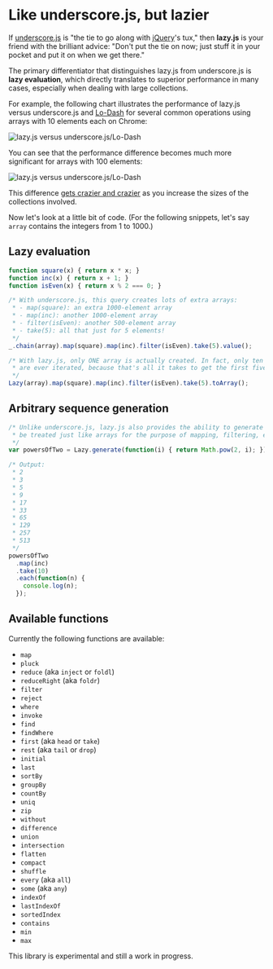 Like underscore.js, but lazier
==============================

If [underscore.js](http://underscorejs.org/) is "the tie to go along with [jQuery](http://jquery.com/)'s tux," then **lazy.js** is your friend with the brilliant advice: "Don't put the tie on now; just stuff it in your pocket and put it on when we get there."

The primary differentiator that distinguishes lazy.js from underscore.js is **lazy evaluation**, which directly translates to superior performance in many cases, especially when dealing with large collections.

For example, the following chart illustrates the performance of lazy.js versus underscore.js and [Lo-Dash](http://lodash.com/) for several common operations using arrays with 10 elements each on Chrome:

![lazy.js versus underscore.js/Lo-Dash](http://dtao.github.io/lazy.js/specs/lib/LazyVsLodash10Elements.png)

You can see that the performance difference becomes much more significant for arrays with 100 elements:

![lazy.js versus underscore.js/Lo-Dash](http://dtao.github.io/lazy.js/specs/lib/LazyVsLodash100Elements.png)

This difference [gets crazier and crazier](http://dtao.github.io/lazy.js/specs/lib/LazyVsLodash1000Elements.png) as you increase the sizes of the collections involved.

Now let's look at a little bit of code. (For the following snippets, let's say `array` contains the integers from 1 to 1000.)

Lazy evaluation
---------------

```javascript
function square(x) { return x * x; }
function inc(x) { return x + 1; }
function isEven(x) { return x % 2 === 0; }

/* With underscore.js, this query creates lots of extra arrays:
 * - map(square): an extra 1000-element array
 * - map(inc): another 1000-element array
 * - filter(isEven): another 500-element array
 * - take(5): all that just for 5 elements!
 */
_.chain(array).map(square).map(inc).filter(isEven).take(5).value();

/* With lazy.js, only ONE array is actually created. In fact, only ten elements in the source array
 * are ever iterated, because that's all it takes to get the first five results.
 */
Lazy(array).map(square).map(inc).filter(isEven).take(5).toArray();
```

Arbitrary sequence generation
-----------------------------

```javascript
/* Unlike underscore.js, lazy.js also provides the ability to generate arbitrary sequences which can
 * be treated just like arrays for the purpose of mapping, filtering, etc.
 */
var powersOfTwo = Lazy.generate(function(i) { return Math.pow(2, i); });

/* Output:
 * 2
 * 3
 * 5
 * 9
 * 17
 * 33
 * 65
 * 129
 * 257
 * 513
 */
powersOfTwo
  .map(inc)
  .take(10)
  .each(function(n) {
    console.log(n);
  });
```

Available functions
-------------------

Currently the following functions are available:

- `map`
- `pluck`
- `reduce` (aka `inject` or `foldl`)
- `reduceRight` (aka `foldr`)
- `filter`
- `reject`
- `where`
- `invoke`
- `find`
- `findWhere`
- `first` (aka `head` or `take`)
- `rest` (aka `tail` or `drop`)
- `initial`
- `last`
- `sortBy`
- `groupBy`
- `countBy`
- `uniq`
- `zip`
- `without`
- `difference`
- `union`
- `intersection`
- `flatten`
- `compact`
- `shuffle`
- `every` (aka `all`)
- `some` (aka `any`)
- `indexOf`
- `lastIndexOf`
- `sortedIndex`
- `contains`
- `min`
- `max`

This library is experimental and still a work in progress.
